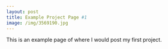 ```yaml
---
layout: post
title: Example Project Page #1
image: /img/3569190.jpg
---
```



This is an example page of where I would post my first project.
